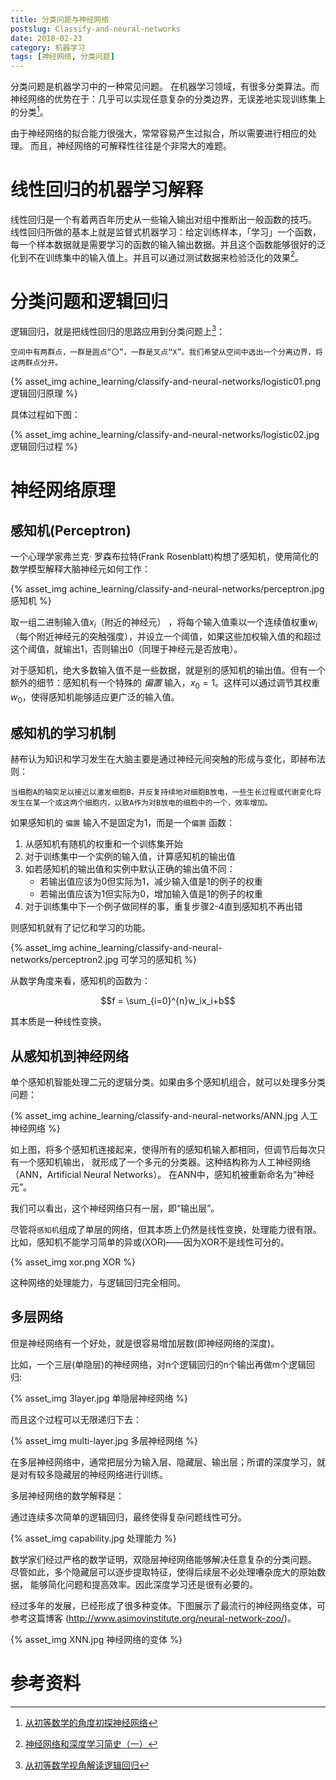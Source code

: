 ```yaml
---
title: 分类问题与神经网络
postslug: Classify-and-neural-networks
date: 2018-02-23
category: 机器学习
tags: [神经网络, 分类问题]
---
```


分类问题是机器学习中的一种常见问题。
在机器学习领域，有很多分类算法。而神经网络的优势在于：几乎可以实现任意复杂的分类边界，无误差地实现训练集上的分类[^3]。

由于神经网络的拟合能力很强大，常常容易产生过拟合，所以需要进行相应的处理。
而且，神经网络的可解释性往往是个非常大的难题。

<!--more-->

# 线性回归的机器学习解释

线性回归是一个有着两百年历史从一些输入输出对组中推断出一般函数的技巧。
线性回归所做的基本上就是监督式机器学习：给定训练样本，「学习」一个函数，每一个样本数据就是需要学习的函数的输入输出数据。并且这个函数能够很好的泛化到不在训练集中的输入值上。并且可以通过测试数据来检验泛化的效果[^4]。

# 分类问题和逻辑回归

逻辑回归，就是把线性回归的思路应用到分类问题上[^2]：

	空间中有两群点，一群是圆点“〇”，一群是叉点“X”。我们希望从空间中选出一个分离边界，将这两群点分开。

{% asset_img achine_learning/classify-and-neural-networks/logistic01.png 逻辑回归原理 %}

具体过程如下图：

{% asset_img achine_learning/classify-and-neural-networks/logistic02.jpg 逻辑回归过程 %}

# 神经网络原理

## 感知机(Perceptron)

一个心理学家弗兰克· 罗森布拉特(Frank Rosenblatt)构想了感知机，使用简化的数学模型解释大脑神经元如何工作：

{% asset_img achine_learning/classify-and-neural-networks/perceptron.jpg 感知机 %}


取一组二进制输入值$x_i$（附近的神经元） ，将每个输入值乘以一个连续值权重$w_i$（每个附近神经元的突触强度），并设立一个阈值，如果这些加权输入值的和超过这个阈值，就输出1，否则输出0（同理于神经元是否放电）。

对于感知机，绝大多数输入值不是一些数据，就是别的感知机的输出值。但有一个额外的细节：感知机有一个特殊的 *偏置* 输入，$x_0=1$。这样可以通过调节其权重$w_0$，使得感知机能够适应更广泛的输入值。


## 感知机的学习机制

赫布认为知识和学习发生在大脑主要是通过神经元间突触的形成与变化，即赫布法则：

	当细胞A的轴突足以接近以激发细胞B，并反复持续地对细胞B放电，一些生长过程或代谢变化将发生在某一个或这两个细胞内，以致A作为对B放电的细胞中的一个，效率增加。


如果感知机的 `偏置` 输入不是固定为1，而是一个`偏置` 函数：

1. 从感知机有随机的权重和一个训练集开始
2. 对于训练集中一个实例的输入值，计算感知机的输出值
3. 如若感知机的输出值和实例中默认正确的输出值不同：
   + 若输出值应该为0但实际为1，减少输入值是1的例子的权重
   + 若输出值应该为1但实际为0，增加输入值是1的例子的权重
4. 对于训练集中下一个例子做同样的事，重复步骤2-4直到感知机不再出错

则感知机就有了记忆和学习的功能。

{% asset_img achine_learning/classify-and-neural-networks/perceptron2.jpg 可学习的感知机 %}


从数学角度来看，感知机的函数为：

$$f = \sum_{i=0}^{n}w_ix_i+b$$

其本质是一种线性变换。

## 从感知机到神经网络

单个感知机智能处理二元的逻辑分类。如果由多个感知机组合，就可以处理多分类问题：


{% asset_img achine_learning/classify-and-neural-networks/ANN.jpg 人工神经网络 %}

如上图，将多个感知机连接起来，使得所有的感知机输入都相同，但调节后每次只有一个感知机输出，
就形成了一个多元的分类器。这种结构称为人工神经网络（ANN，Artificial Neural Networks）。
在ANN中，感知机被重新命名为“神经元”。

我们可以看出，这个神经网络只有一层，即“输出层”。

尽管将`感知机`组成了单层的网络，但其本质上仍然是线性变换，处理能力很有限。
比如，感知机不能学习简单的异或(XOR)——因为XOR不是线性可分的。

{% asset_img xor.png XOR %}

这种网络的处理能力，与逻辑回归完全相同。

## 多层网络

但是神经网络有一个好处，就是很容易增加层数(即神经网络的深度)。

比如，一个三层(单隐层)的神经网络，对n个逻辑回归的n个输出再做m个逻辑回归:

{% asset_img 3layer.jpg 单隐层神经网络 %}

而且这个过程可以无限递归下去：

{% asset_img multi-layer.jpg 多层神经网络 %}

在多层神经网络中，通常把层分为输入层、隐藏层、输出层；所谓的深度学习，就是对有较多隐藏层的神经网络进行训练。

多层神经网络的数学解释是：

通过连续多次简单的逻辑回归，最终使得复杂问题线性可分。

{% asset_img capability.jpg 处理能力 %}

数学家们经过严格的数学证明，双隐层神经网络能够解决任意复杂的分类问题。
尽管如此，多个隐藏层可以逐步提取特征，使得后续层不必处理嘈杂庞大的原始数据，
能够简化问题和提高效率。因此深度学习还是很有必要的。

经过多年的发展，已经形成了很多种变体。下图展示了最流行的神经网络变体，可参考这篇博客 (http://www.asimovinstitute.org/neural-network-zoo/)。

{% asset_img XNN.jpg 神经网络的变体 %}


# 参考资料

[^1]: [逻辑回归初步](http://www.cvvision.cn/1910.html)
[^2]: [从初等数学视角解读逻辑回归](http://www.cvvision.cn/1911.html)
[^3]: [从初等数学的角度初探神经网络](http://www.cvvision.cn/1973.html)
[^4]: [神经网络和深度学习简史（一）](http://www.cnblogs.com/DjangoBlog/p/7699764.html)
[^10]: [一文看懂卷积神经网络](http://mp.weixin.qq.com/s/7PcfqlbF_AvO4Odo1nOA_Q)
